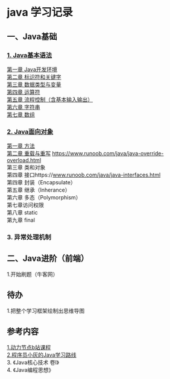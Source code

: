 # java 学习记录




## 一、Java基础

### [1. Java基本语法](DongLiJieDian)

  [第一章 Java开发环境](DongLiJieDian/chapter01-Java开发环境.md)  
  [第二章 标识符和关键字](DongLiJieDian/chapter02-标识符和关键字.md)  
  [第三章 数据类型与变量](DongLiJieDian/chapter03-数据类型与变量.md)  
  [第四章 运算符](DongLiJieDian/chapter04-运算符.md)  
  [第五章 流程控制（含基本输入输出） ](DongLiJieDian/chapter05-流程控制.md)   
  [第六章 字符串](DongLiJieDian/chapter06-字符串.md)  
  [第七章 数组](DongLiJieDian/chapter07-数组.md)  
  
### [2. Java面向对象](Object-Oriented-Programming)

  [第一章 方法](Object-Oriented-Programming/chapter01-方法.md)  
  [第二章 重载与重写](Object-Oriented-Programming/chapter02-方法重载.md) https://www.runoob.com/java/java-override-overload.html        
  第三章 类和对象    
  第四章 接口https://www.runoob.com/java/java-interfaces.html  
  第四章 封装（Encapsulate）  
  第五章 继承（Inherance）  
  第六章 多态（Polymorphism）      
  第七章访问权限      
  第八章 static    
  第九章 final  


### 3. 异常处理机制




## 二、Java进阶（前端）
1.开始刷题（牛客网）

## 待办
  1.把整个学习框架绘制出思维导图


## 参考内容
[1.动力节点b站课程](https://www.bilibili.com/video/BV1Rx411876f?from=search&seid=15187065879977678871&spm_id_from=333.337.0.0)  
[2.程序员小灰的Java学习路线](https://www.processon.com/view/link/61e780630e3e7406d94883c9#map)  
3. 《Java核心技术 卷Ⅰ》  
4. 《Java编程思想》  
